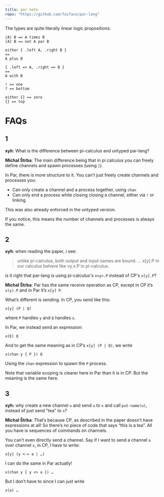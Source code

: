 ```yaml
---
title: par note
repo: "https://github.com/faiface/par-lang"
---
```


The types are quite literally linear logic propositions:

```
(A) B == A times B
[A] B == not A par B

either { .left A, .right B }
==
A plus B

{ .left => A, .right => B }
==
A with B

! == one
? == bottom

either {} == zero
{} == top
```

# FAQs

## 1

**xyh**: What is the difference between pi-calculus and untyped par-lang?

**Michal Štrba**: The main difference being that
in pi calculus you can freely define channels and spawn processes (using `|`).

In Par, there is more structure to it.
You can’t just freely create channels and processes you:

- Can only create a channel and a process together, using `chan`
- Can only end a process while closing closing a channel, either via `!` or linking

This was also already enforced in the untyped version.

If you notice, this means the number of channels and processes is always the same.

## 2

**xyh**: when reading the paper, i see:

> unlike pi-calculus, both output and input names are bound.
> ... x[y].P in our calculus behave like νy.x<y>.P in pi-calculus.

is it right that par-lang is using pi-calculus's `x<y>.P` instead of CP's `x[y].P`?

**Michal Štrba**: Par has the same receive operation as CP,
except in CP it’s `x(y).P` and in Par it’s `x[y] P`.

What’s different is sending. In CP, you send like this:
```
x[y] (P | Q)
```
where `P` handles `y` and `Q` handles `x`.

In Par, we instead send an expression:
```
x(E) Q
```
And to get the same meaning as in CP’s `x[y] (P | Q)`, we write
```
x(chan y { P }) Q
```
Using the `chan` expression to spawn the `P` process.

Note that variable scoping is clearer here in Par than it is in CP.
But the meaning is the same here.

## 3

**xyh:** why create a new channel `u` and send `u` to `x` and call `put-name(u)`,
instead of just send "tea" to `x`?

**Michal Štrba**: That’s because CP, as described in the paper
doesn’t have expressions at all!
So there’s no piece of code that says “this is a tea”.
All you have is sequences of commands on channels.

You can’t even directly send a channel.
Say if I want to send a channel `a` over channel `x`,
in CP, I have to write:
```
x[y] (y <-> a | …)
```
I can do the same in Par actually!
```
x(chan y { y <> a }) …
```
But I don’t have to since I can just write
```
x(a) …
```
